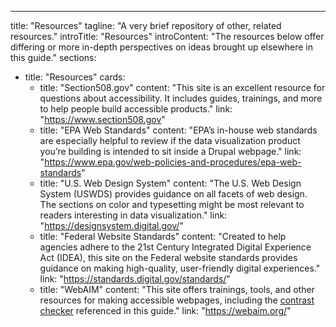 ---
title: "Resources"
tagline: "A very brief repository of other, related resources."
introTitle: "Resources"
introContent: "The resources below offer differing or more in-depth perspectives on ideas brought up elsewhere in this guide."
sections:
  - title: "Resources"
    cards:
      - title: "Section508.gov"
        content: "This site is an excellent resource for questions about accessibility. It includes guides, trainings, and more to help people build accessible products."
        link: "https://www.section508.gov"
      - title: "EPA Web Standards"
        content: "EPA’s in-house web standards are especially helpful to review if the data visualization product you’re building is intended to sit inside a Drupal webpage."
        link: "https://www.epa.gov/web-policies-and-procedures/epa-web-standards"
      - title: "U.S. Web Design System"
        content: "The U.S. Web Design System (USWDS) provides guidance on all facets of web design. The sections on color and typesetting might be most relevant to readers interesting in data visualization."
        link: "https://designsystem.digital.gov/"
      - title: "Federal Website Standards"
        content: "Created to help agencies adhere to the 21st Century Integrated Digital Experience Act (IDEA), this site on the Federal website standards provides guidance on making high-quality, user-friendly digital experiences."
        link: "https://standards.digital.gov/standards/"
      - title: "WebAIM"
        content: "This site offers trainings, tools, and other resources for making accessible webpages, including the [contrast checker](https://webaim.org/resources/contrastchecker/) referenced in this guide."
        link: "https://webaim.org/"
